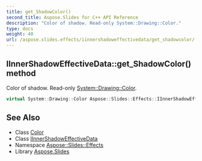 ```yaml
---
title: get_ShadowColor()
second_title: Aspose.Slides for C++ API Reference
description: "Color of shadow. Read-only System::Drawing::Color."
type: docs
weight: 40
url: /aspose.slides.effects/iinnershadoweffectivedata/get_shadowcolor/
---
```

## IInnerShadowEffectiveData::get_ShadowColor() method


Color of shadow. Read-only [System::Drawing::Color](../../../system.drawing/color/).

```cpp
virtual System::Drawing::Color Aspose::Slides::Effects::IInnerShadowEffectiveData::get_ShadowColor()=0
```

## See Also

* Class [Color](../../../system.drawing/color/)
* Class [IInnerShadowEffectiveData](../)
* Namespace [Aspose::Slides::Effects](../../)
* Library [Aspose.Slides](../../../)